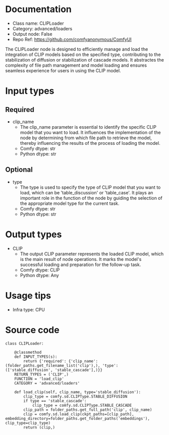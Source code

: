 # Documentation
- Class name: CLIPLoader
- Category: advanced/loaders
- Output node: False
- Repo Ref: https://github.com/comfyanonymous/ComfyUI

The CLIPLoader node is designed to efficiently manage and load the integration of CLIP models based on the specified type, contributing to the stabilization of diffusion or stabilization of cascade models. It abstractes the complexity of file path management and model loading and ensures seamless experience for users in using the CLIP model.

# Input types
## Required
- clip_name
    - The clip_name parameter is essential to identify the specific CLIP model that you want to load. It influences the implementation of the node by determining from which file path to retrieve the model, thereby influencing the results of the process of loading the model.
    - Comfy dtype: str
    - Python dtype: str
## Optional
- type
    - The type is used to specify the type of CLIP model that you want to load, which can be 'table_discussion' or 'table_case'. It plays an important role in the function of the node by guiding the selection of the appropriate model type for the current task.
    - Comfy dtype: str
    - Python dtype: str

# Output types
- CLIP
    - The output CLIP parameter represents the loaded CLIP model, which is the main result of node operations. It marks the model's successful loading and preparation for the follow-up task.
    - Comfy dtype: CLIP
    - Python dtype: Any

# Usage tips
- Infra type: CPU

# Source code
```
class CLIPLoader:

    @classmethod
    def INPUT_TYPES(s):
        return {'required': {'clip_name': (folder_paths.get_filename_list('clip'),), 'type': (['stable_diffusion', 'stable_cascade'],)}}
    RETURN_TYPES = ('CLIP',)
    FUNCTION = 'load_clip'
    CATEGORY = 'advanced/loaders'

    def load_clip(self, clip_name, type='stable_diffusion'):
        clip_type = comfy.sd.CLIPType.STABLE_DIFFUSION
        if type == 'stable_cascade':
            clip_type = comfy.sd.CLIPType.STABLE_CASCADE
        clip_path = folder_paths.get_full_path('clip', clip_name)
        clip = comfy.sd.load_clip(ckpt_paths=[clip_path], embedding_directory=folder_paths.get_folder_paths('embeddings'), clip_type=clip_type)
        return (clip,)
```